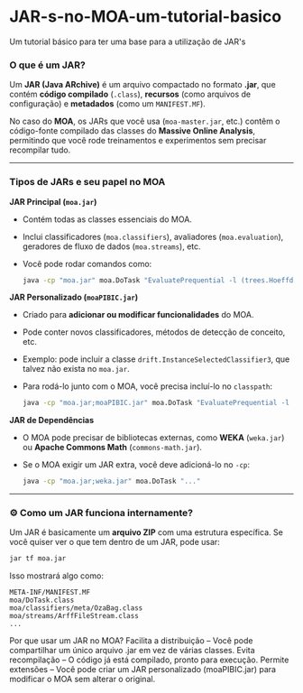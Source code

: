 # JAR-s-no-MOA-um-tutorial-basico
Um tutorial básico para ter uma base para a utilização de JAR's

###  **O que é um JAR?**

Um **JAR (Java ARchive)** é um arquivo compactado no formato **.jar**, que contém **código compilado** (`.class`), **recursos** (como arquivos de configuração) e **metadados** (como um `MANIFEST.MF`).  

No caso do **MOA**, os JARs que você usa (`moa-master.jar`, etc.) contêm o código-fonte compilado das classes do **Massive Online Analysis**, permitindo que você rode treinamentos e experimentos sem precisar recompilar tudo.  

---

###  **Tipos de JARs e seu papel no MOA**

 **JAR Principal (`moa.jar`)**  
   - Contém todas as classes essenciais do MOA.  
   - Inclui classificadores (`moa.classifiers`), avaliadores (`moa.evaluation`), geradores de fluxo de dados (`moa.streams`), etc.  
   - Você pode rodar comandos como:

     ```bash
     java -cp "moa.jar" moa.DoTask "EvaluatePrequential -l (trees.HoeffdingTree) -s (ArffFileStream -f dataset.arff)"
     ```

 **JAR Personalizado (`moaPIBIC.jar`)**  
   - Criado para **adicionar ou modificar funcionalidades** do MOA.  
   - Pode conter novos classificadores, métodos de detecção de conceito, etc.  
   - Exemplo: pode incluir a classe `drift.InstanceSelectedClassifier3`, que talvez não exista no `moa.jar`.  
   - Para rodá-lo junto com o MOA, você precisa incluí-lo no `classpath`:

     ```bash
     java -cp "moa.jar;moaPIBIC.jar" moa.DoTask "EvaluatePrequential -l (drift.InstanceSelectedClassifier3) ..."
     ```

 **JAR de Dependências**  
   - O MOA pode precisar de bibliotecas externas, como **WEKA** (`weka.jar`) ou **Apache Commons Math** (`commons-math.jar`).  
   - Se o MOA exigir um JAR extra, você deve adicioná-lo no `-cp`:

     ```bash
     java -cp "moa.jar;weka.jar" moa.DoTask "..."
     ```

---

### ⚙ **Como um JAR funciona internamente?**

Um JAR é basicamente um **arquivo ZIP** com uma estrutura específica. Se você quiser ver o que tem dentro de um JAR, pode usar:

```bash
jar tf moa.jar
```
Isso mostrará algo como:
```
META-INF/MANIFEST.MF
moa/DoTask.class
moa/classifiers/meta/OzaBag.class
moa/streams/ArffFileStream.class
...

```
Por que usar um JAR no MOA?
 Facilita a distribuição – Você pode compartilhar um único arquivo .jar em vez de várias classes.
 Evita recompilação – O código já está compilado, pronto para execução.
 Permite extensões – Você pode criar um JAR personalizado (moaPIBIC.jar) para modificar o MOA sem alterar o original.
